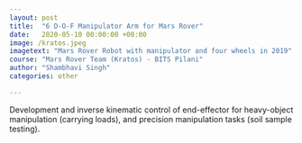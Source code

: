 ```yaml
---
layout: post
title:  "6 D-O-F Manipulator Arm for Mars Rover"
date:   2020-05-10 00:00:00 +00:00
image: /kratos.jpeg
imagetext: "Mars Rover Robot with manipulator and four wheels in 2019"
course: "Mars Rover Team (Kratos) - BITS Pilani"
author: "Shambhavi Singh"
categories: other

---
```

Development and inverse kinematic control of end-effector for heavy-object manipulation (carrying loads), and precision manipulation tasks (soil sample testing).